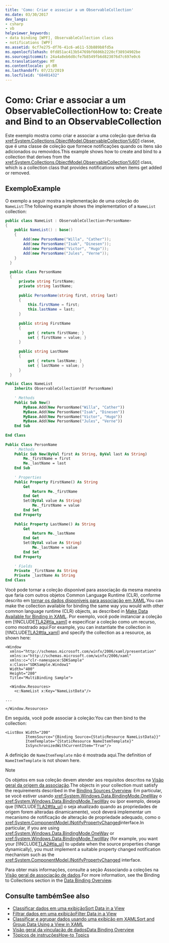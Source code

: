```yaml
---
title: 'Como: Criar e associar a um ObservableCollection'
ms.date: 03/30/2017
dev_langs:
- csharp
- vb
helpviewer_keywords:
- data binding [WPF], ObservableCollection class
- notifications [WPF]
ms.assetid: 6cf7e275-df76-41c6-a611-53b889b8fd5a
ms.openlocfilehash: 0fd851ac413b54769bf6606b2220cf38934902be
ms.sourcegitcommit: 24a4a8eb6d8cfe7b8549fb6d823076d7c697e0c6
ms.translationtype: MT
ms.contentlocale: pt-BR
ms.lasthandoff: 07/23/2019
ms.locfileid: "68401432"
---
```

# <a name="how-to-create-and-bind-to-an-observablecollection"></a><span data-ttu-id="4802d-102">Como: Criar e associar a um ObservableCollection</span><span class="sxs-lookup"><span data-stu-id="4802d-102">How to: Create and Bind to an ObservableCollection</span></span>
<span data-ttu-id="4802d-103">Este exemplo mostra como criar e associar a uma coleção que deriva da <xref:System.Collections.ObjectModel.ObservableCollection%601> classe, que é uma classe de coleção que fornece notificações quando os itens são adicionados ou removidos.</span><span class="sxs-lookup"><span data-stu-id="4802d-103">This example shows how to create and bind to a collection that derives from the <xref:System.Collections.ObjectModel.ObservableCollection%601> class, which is a collection class that provides notifications when items get added or removed.</span></span>  
  
## <a name="example"></a><span data-ttu-id="4802d-104">Exemplo</span><span class="sxs-lookup"><span data-stu-id="4802d-104">Example</span></span>  
 <span data-ttu-id="4802d-105">O exemplo a seguir mostra a implementação de uma coleção do `NameList`:</span><span class="sxs-lookup"><span data-stu-id="4802d-105">The following example shows the implementation of a `NameList` collection:</span></span>  
  
```csharp  
public class NameList : ObservableCollection<PersonName>  
{  
    public NameList() : base()  
    {  
        Add(new PersonName("Willa", "Cather"));  
        Add(new PersonName("Isak", "Dinesen"));  
        Add(new PersonName("Victor", "Hugo"));  
        Add(new PersonName("Jules", "Verne"));  
    }  
  }  
  
  public class PersonName  
  {  
      private string firstName;  
      private string lastName;  
  
      public PersonName(string first, string last)  
      {  
          this.firstName = first;  
          this.lastName = last;  
      }  
  
      public string FirstName  
      {  
          get { return firstName; }  
          set { firstName = value; }  
      }  
  
      public string LastName  
      {  
          get { return lastName; }  
          set { lastName = value; }  
      }  
  }  
```  
  
```vb  
Public Class NameList  
    Inherits ObservableCollection(Of PersonName)  
  
    ' Methods  
    Public Sub New()  
        MyBase.Add(New PersonName("Willa", "Cather"))  
        MyBase.Add(New PersonName("Isak", "Dinesen"))  
        MyBase.Add(New PersonName("Victor", "Hugo"))  
        MyBase.Add(New PersonName("Jules", "Verne"))  
    End Sub  
  
End Class  
  
Public Class PersonName  
    ' Methods  
    Public Sub New(ByVal first As String, ByVal last As String)  
        Me._firstName = first  
        Me._lastName = last  
    End Sub  
  
    ' Properties  
    Public Property FirstName() As String  
        Get  
            Return Me._firstName  
        End Get  
        Set(ByVal value As String)  
            Me._firstName = value  
        End Set  
    End Property  
  
    Public Property LastName() As String  
        Get  
            Return Me._lastName  
        End Get  
        Set(ByVal value As String)  
            Me._lastName = value  
        End Set  
    End Property  
  
    ' Fields  
    Private _firstName As String  
    Private _lastName As String  
End Class  
```  
  
 <span data-ttu-id="4802d-106">Você pode tornar a coleção disponível para associação da mesma maneira que faria com outros objetos Common Language Runtime (CLR), conforme descrito em [tornar os dados disponíveis para associação em XAML](how-to-make-data-available-for-binding-in-xaml.md).</span><span class="sxs-lookup"><span data-stu-id="4802d-106">You can make the collection available for binding the same way you would with other common language runtime (CLR) objects, as described in [Make Data Available for Binding in XAML](how-to-make-data-available-for-binding-in-xaml.md).</span></span> <span data-ttu-id="4802d-107">Por exemplo, você pode instanciar a coleção em [!INCLUDE[TLA2#tla_xaml](../../../../includes/tla2sharptla-xaml-md.md)] e especificar a coleção como um recurso, como mostrado aqui:</span><span class="sxs-lookup"><span data-stu-id="4802d-107">For example, you can instantiate the collection in [!INCLUDE[TLA2#tla_xaml](../../../../includes/tla2sharptla-xaml-md.md)] and specify the collection as a resource, as shown here:</span></span>  
  
```xaml  
<Window  
  xmlns="http://schemas.microsoft.com/winfx/2006/xaml/presentation"  
  xmlns:x="http://schemas.microsoft.com/winfx/2006/xaml"  
  xmlns:c="clr-namespace:SDKSample"  
  x:Class="SDKSample.Window1"  
  Width="400"  
  Height="280"  
  Title="MultiBinding Sample">  
  
  <Window.Resources>  
    <c:NameList x:Key="NameListData"/>  
  
...  
  
</Window.Resources>  
```  
  
 <span data-ttu-id="4802d-108">Em seguida, você pode associar à coleção:</span><span class="sxs-lookup"><span data-stu-id="4802d-108">You can then bind to the collection:</span></span>  
  
```xaml  
<ListBox Width="200"  
         ItemsSource="{Binding Source={StaticResource NameListData}}"  
         ItemTemplate="{StaticResource NameItemTemplate}"  
         IsSynchronizedWithCurrentItem="True"/>  
```  
  
 <span data-ttu-id="4802d-109">A definição de `NameItemTemplate` não é mostrada aqui.</span><span class="sxs-lookup"><span data-stu-id="4802d-109">The definition of `NameItemTemplate` is not shown here.</span></span>  
  
> [!NOTE]
>  <span data-ttu-id="4802d-110">Os objetos em sua coleção devem atender aos requisitos descritos na [Visão geral da origem da associação](binding-sources-overview.md).</span><span class="sxs-lookup"><span data-stu-id="4802d-110">The objects in your collection must satisfy the requirements described in the [Binding Sources Overview](binding-sources-overview.md).</span></span> <span data-ttu-id="4802d-111">Em particular, se você estiver usando <xref:System.Windows.Data.BindingMode.OneWay> o <xref:System.Windows.Data.BindingMode.TwoWay> ou (por exemplo, deseja que [!INCLUDE[TLA2#tla_ui](../../../../includes/tla2sharptla-ui-md.md)] o seja atualizado quando as propriedades de origem forem alteradas dinamicamente), você deverá implementar um mecanismo de notificação de alteração de propriedade adequado, como o <xref:System.ComponentModel.INotifyPropertyChanged>interface.</span><span class="sxs-lookup"><span data-stu-id="4802d-111">In particular, if you are using <xref:System.Windows.Data.BindingMode.OneWay> or <xref:System.Windows.Data.BindingMode.TwoWay> (for example, you want your [!INCLUDE[TLA2#tla_ui](../../../../includes/tla2sharptla-ui-md.md)] to update when the source properties change dynamically), you must implement a suitable property changed notification mechanism such as the <xref:System.ComponentModel.INotifyPropertyChanged> interface.</span></span>  
  
 <span data-ttu-id="4802d-112">Para obter mais informações, consulte a seção Associando a coleções na [Visão geral de associação de dados](data-binding-overview.md).</span><span class="sxs-lookup"><span data-stu-id="4802d-112">For more information, see the Binding to Collections section in the [Data Binding Overview](data-binding-overview.md).</span></span>  
  
## <a name="see-also"></a><span data-ttu-id="4802d-113">Consulte também</span><span class="sxs-lookup"><span data-stu-id="4802d-113">See also</span></span>

- [<span data-ttu-id="4802d-114">Classificar dados em uma exibição</span><span class="sxs-lookup"><span data-stu-id="4802d-114">Sort Data in a View</span></span>](how-to-sort-data-in-a-view.md)
- [<span data-ttu-id="4802d-115">Filtrar dados em uma exibição</span><span class="sxs-lookup"><span data-stu-id="4802d-115">Filter Data in a View</span></span>](how-to-filter-data-in-a-view.md)
- [<span data-ttu-id="4802d-116">Classificar e agrupar dados usando uma exibição em XAML</span><span class="sxs-lookup"><span data-stu-id="4802d-116">Sort and Group Data Using a View in XAML</span></span>](how-to-sort-and-group-data-using-a-view-in-xaml.md)
- [<span data-ttu-id="4802d-117">Visão geral da vinculação de dados</span><span class="sxs-lookup"><span data-stu-id="4802d-117">Data Binding Overview</span></span>](data-binding-overview.md)
- [<span data-ttu-id="4802d-118">Tópicos de instruções</span><span class="sxs-lookup"><span data-stu-id="4802d-118">How-to Topics</span></span>](data-binding-how-to-topics.md)
